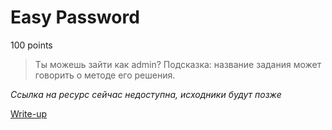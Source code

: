 # Easy Password

100 points

> Ты можешь зайти как admin? Подсказка: название задания может говорить о методе его решения.

*Ссылка на ресурс сейчас недоступна, исходники будут позже*

[Write-up](WRITEUP.md)
